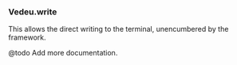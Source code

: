 ### Vedeu.write

This allows the direct writing to the terminal, unencumbered by the
framework.

@todo Add more documentation.

